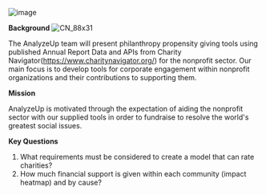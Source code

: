 ![image](https://user-images.githubusercontent.com/99574730/174512227-0ebd47b8-fe8b-48bd-9b78-500b7ed4847b.png)


**Background**    ![CN_88x31](https://user-images.githubusercontent.com/98571495/174534724-1acc7bc8-f034-4072-a655-94d02b63c042.gif)

The AnalyzeUp team will present philanthropy propensity giving tools using published Annual Report Data and APIs from Charity Navigator(https://www.charitynavigator.org/) for the nonprofit sector.  Our main focus is to develop tools for corporate engagement within 
nonprofit organizations and their contributions to supporting them. 

**Mission**

AnalyzeUp is motivated through the expectation of aiding the nonprofit sector with our supplied tools in order to fundraise to resolve the world's greatest social issues.

**Key Questions**
1) What requirements must be considered to create a model that can rate charities?
2) How much financial support is given within each community (impact heatmap) and by cause?

